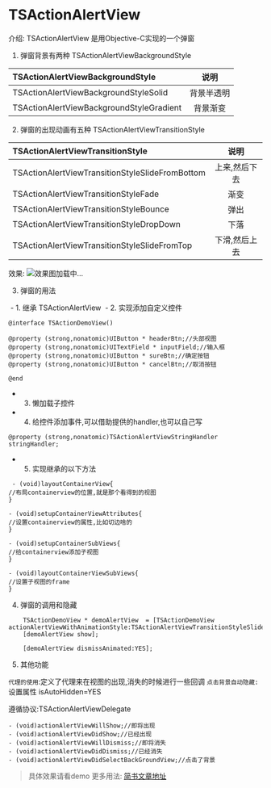 # TSActionAlertView

介绍:  TSActionAlertView 是用Objective-C实现的一个弹窗

1. 弹窗背景有两种  TSActionAlertViewBackgroundStyle

|TSActionAlertViewBackgroundStyle|说明|
|:------------- | :-------------:|
 |TSActionAlertViewBackgroundStyleSolid     | 背景半透明|
| TSActionAlertViewBackgroundStyleGradient | 背景渐变|


2. 弹窗的出现动画有五种 TSActionAlertViewTransitionStyle
    
|TSActionAlertViewTransitionStyle|说明|
|:---|:---:|
|TSActionAlertViewTransitionStyleSlideFromBottom|上来,然后下去|
|TSActionAlertViewTransitionStyleFade|渐变|
|TSActionAlertViewTransitionStyleBounce|弹出|
|TSActionAlertViewTransitionStyleDropDown|下落|
|TSActionAlertViewTransitionStyleSlideFromTop|下滑,然后上去|


效果:
![效果图加载中...](https://github.com/TsnumiDC/TSActionAlertView/blob/master/gifImage.gif?raw=true)

3. 弹窗的用法

  - 1. 继承 TSActionAlertView
  - 2. 实现添加自定义控件
  
```
@interface TSActionDemoView()

@property (strong,nonatomic)UIButton * headerBtn;//头部视图
@property (strong,nonatomic)UITextField * inputField;//输入框
@property (strong,nonatomic)UIButton * sureBtn;//确定按钮
@property (strong,nonatomic)UIButton * cancelBtn;//取消按钮

@end
```
 - 3. 懒加载子控件
 - 4. 给控件添加事件,可以借助提供的handler,也可以自己写
 
 ```
 @property (strong,nonatomic)TSActionAlertViewStringHandler stringHandler;
 ```
 - 5. 实现继承的以下方法
 
 ```
  - (void)layoutContainerView{
 //布局containerview的位置,就是那个看得到的视图
 }
 
 - (void)setupContainerViewAttributes{
 //设置containerview的属性,比如切边啥的
 }
 
 - (void)setupContainerSubViews{
 //给containerview添加子视图
 }
 
 - (void)layoutContainerViewSubViews{
 //设置子视图的frame
 }
 ```
 
4. 弹窗的调用和隐藏
```
    TSActionDemoView * demoAlertView  = [TSActionDemoView actionAlertViewWithAnimationStyle:TSActionAlertViewTransitionStyleSlideFromTop];
    [demoAlertView show];
    
    [demoAlertView dismissAnimated:YES];
```

5. 其他功能

`代理的使用`:定义了代理来在视图的出现,消失的时候进行一些回调
`点击背景自动隐藏:` 设置属性 isAutoHidden=YES 

遵循协议:TSActionAlertViewDelegate

```
- (void)actionAlertViewWillShow;//即将出现
- (void)actionAlertViewDidShow;//已经出现
- (void)actionAlertViewWillDismiss;//即将消失
- (void)actionAlertViewDidDismiss;//已经消失
- (void)actionAlertViewDidSelectBackGroundView;//点击了背景
```

> 具体效果请看demo
> 更多用法: [简书文章地址](http://www.jianshu.com/p/9a08223c70e8)
